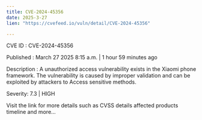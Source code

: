 ```yaml
---
title: CVE-2024-45356
date: 2025-3-27
lien: "https://cvefeed.io/vuln/detail/CVE-2024-45356"

---
```


CVE ID : CVE-2024-45356

Published :  March 27
2025
8:15 a.m. | 1 hour
59 minutes ago

Description : A unauthorized access vulnerability exists in the Xiaomi phone framework. The vulnerability is caused by improper validation and can be exploited by attackers to Access sensitive methods.

Severity: 7.3 | HIGH

Visit the link for more details
such as CVSS details
affected products
timeline
and more...
